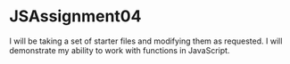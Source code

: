 # JSAssignment04
I will be taking a set of starter files and modifying them as requested. I will demonstrate my ability to work with functions in JavaScript.
